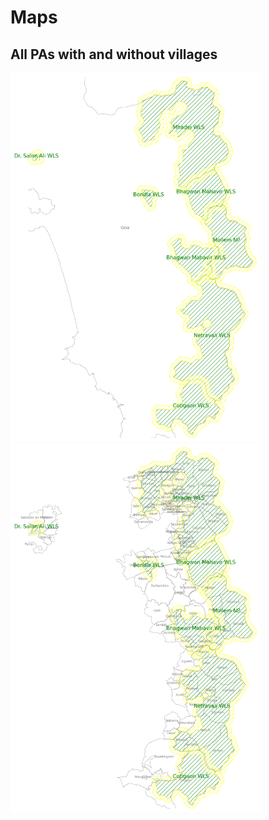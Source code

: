 # Maps

## All PAs with and without villages

<img src="https://github.com/cchowgule/esa/blob/main/maps/wo_villages/pas_wo_villages.png" width="400"/> <img src="https://github.com/cchowgule/esa/blob/main/maps/w_villages/pas_w_villages.png" width="400"/>
